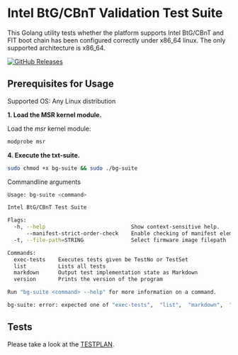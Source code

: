 Intel BtG/CBnT Validation Test Suite
====================================

This Golang utility tests whether the platform supports Intel BtG/CBnT and FIT
boot chain has been configured correctly under x86_64 linux.
The only supported architecture is x86_64.

[![GitHub Releases](https://img.shields.io/github/downloads/9elements/converged-security-suite/v2.0/total?label=Download%20v2.0&style=for-the-badge)](https://github.com/9elements/converged-security-suite/releases/latest/download/bg-suite)

Prerequisites for Usage
-----------------------
Supported OS: Any Linux distribution

**1. Load the MSR kernel module.**

Load the *msr* kernel module:
```bash
modprobe msr
```

**4. Execute the txt-suite.**

```bash
sudo chmod +x bg-suite && sudo ./bg-suite
```

Commandline arguments
```bash
Usage: bg-suite <command>

Intel BtG/CBnT Test Suite

Flags:
  -h, --help                           Show context-sensitive help.
      --manifest-strict-order-check    Enable checking of manifest elements order
  -t, --file-path=STRING               Select firmware image filepath

Commands:
  exec-tests    Executes tests given be TestNo or TestSet
  list          Lists all tests
  markdown      Output test implementation state as Markdown
  version       Prints the version of the program

Run "bg-suite <command> --help" for more information on a command.

bg-suite: error: expected one of "exec-tests",  "list",  "markdown",  "version"
```

Tests
-----

Please take a look at the [TESTPLAN](TESTPLAN.md).
